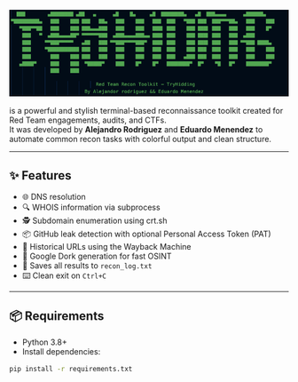 
![TryHidding Banner](./banner.png)


                       



is a powerful and stylish terminal-based reconnaissance toolkit created for Red Team engagements, audits, and CTFs.  
It was developed by **Alejandro Rodriguez** and **Eduardo Menendez** to automate common recon tasks with colorful output and clean structure.

---

## ✨ Features

- 🌐 DNS resolution
- 🔍 WHOIS information via subprocess
- 🕵️ Subdomain enumeration using crt.sh
- 📦 GitHub leak detection with optional Personal Access Token (PAT)
- 📜 Historical URLs using the Wayback Machine
- 🔎 Google Dork generation for fast OSINT
- 💾 Saves all results to `recon_log.txt`
- ⌨️ Clean exit on `Ctrl+C`

---

## 📦 Requirements

- Python 3.8+
- Install dependencies:

```bash
pip install -r requirements.txt
